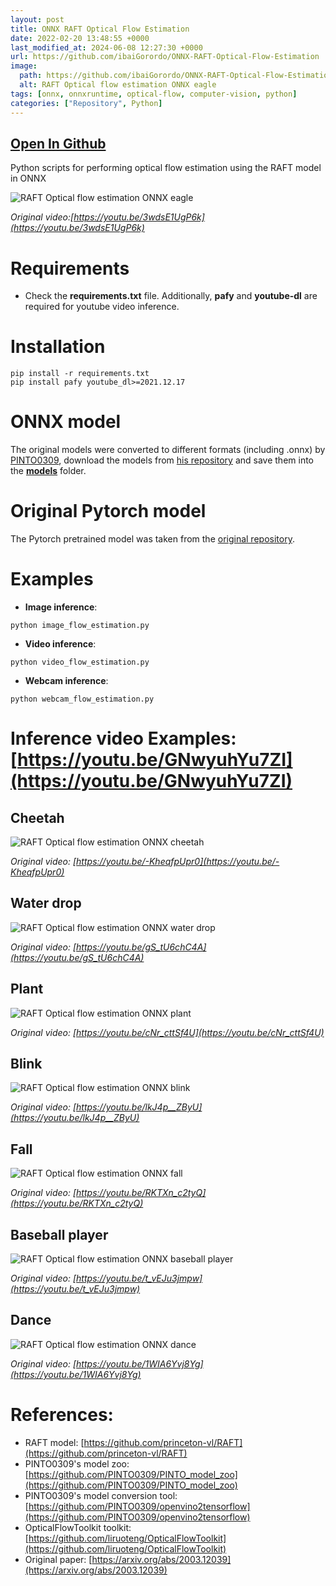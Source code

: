 ```yaml
---
layout: post
title: ONNX RAFT Optical Flow Estimation
date: 2022-02-20 13:48:55 +0000
last_modified_at: 2024-06-08 12:27:30 +0000
url: https://github.com/ibaiGorordo/ONNX-RAFT-Optical-Flow-Estimation
image:
  path: https://github.com/ibaiGorordo/ONNX-RAFT-Optical-Flow-Estimation/raw/main/doc/img/eagle.gif
  alt: RAFT Optical flow estimation ONNX eagle
tags: [onnx, onnxruntime, optical-flow, computer-vision, python]
categories: ["Repository", Python]
---
```


## [Open In Github](https://github.com/ibaiGorordo/ONNX-RAFT-Optical-Flow-Estimation)

 Python scripts for performing optical flow estimation using the RAFT model in ONNX

![RAFT Optical flow estimation ONNX eagle](https://github.com/ibaiGorordo/ONNX-RAFT-Optical-Flow-Estimation/raw/main/doc/img/eagle.gif)

*Original video:[https://youtu.be/3wdsE1UgP6k](https://youtu.be/3wdsE1UgP6k)*

# Requirements

 * Check the **requirements.txt** file. Additionally, **pafy** and **youtube-dl** are required for youtube video inference.
 
# Installation
```
pip install -r requirements.txt
pip install pafy youtube_dl>=2021.12.17
```

# ONNX model
The original models were converted to different formats (including .onnx) by [PINTO0309](https://github.com/PINTO0309), download the models from [his repository](https://github.com/PINTO0309/PINTO_model_zoo/tree/main/252_RAFT) and save them into the **[models](https://github.com/ibaiGorordo/ONNX-RAFT-Optical-Flow-Estimation/tree/main/models)** folder. 

# Original Pytorch model
The Pytorch pretrained model was taken from the [original repository](https://github.com/princeton-vl/RAFT).
 
# Examples

 * **Image inference**:
 
 ```
 python image_flow_estimation.py
 ```
 
  * **Video inference**:
 
 ```
 python video_flow_estimation.py
 ```
 
 * **Webcam inference**:
 
 ```
 python webcam_flow_estimation.py
 ```
 
# Inference video Examples: [https://youtu.be/GNwyuhYu7ZI](https://youtu.be/GNwyuhYu7ZI)

## Cheetah
![RAFT Optical flow estimation ONNX cheetah](https://github.com/ibaiGorordo/ONNX-RAFT-Optical-Flow-Estimation/raw/main/doc/img/cheetah.gif)

*Original video: [https://youtu.be/-KheqfpUpr0](https://youtu.be/-KheqfpUpr0)*

## Water drop
![RAFT Optical flow estimation ONNX water drop](https://github.com/ibaiGorordo/ONNX-RAFT-Optical-Flow-Estimation/raw/main/doc/img/water_drop.gif)

*Original video: [https://youtu.be/gS_tU6chC4A](https://youtu.be/gS_tU6chC4A)*

## Plant
![RAFT Optical flow estimation ONNX plant](https://github.com/ibaiGorordo/ONNX-RAFT-Optical-Flow-Estimation/raw/main/doc/img/plant.gif)

*Original video: [https://youtu.be/cNr_cttSf4U](https://youtu.be/cNr_cttSf4U)*

## Blink
![RAFT Optical flow estimation ONNX blink](https://github.com/ibaiGorordo/ONNX-RAFT-Optical-Flow-Estimation/raw/main/doc/img/eye_blink.gif)

*Original video: [https://youtu.be/lkJ4p__ZByU](https://youtu.be/lkJ4p__ZByU)*

## Fall
![RAFT Optical flow estimation ONNX fall](https://github.com/ibaiGorordo/ONNX-RAFT-Optical-Flow-Estimation/raw/main/doc/img/fall.gif)

*Original video: [https://youtu.be/RKTXn_c2tyQ](https://youtu.be/RKTXn_c2tyQ)*

## Baseball player
![RAFT Optical flow estimation ONNX baseball player](https://github.com/ibaiGorordo/ONNX-RAFT-Optical-Flow-Estimation/raw/main/doc/img/baseball.gif)

*Original video: [https://youtu.be/t_vEJu3jmpw](https://youtu.be/t_vEJu3jmpw)*

## Dance
![RAFT Optical flow estimation ONNX dance](https://github.com/ibaiGorordo/ONNX-RAFT-Optical-Flow-Estimation/raw/main/doc/img/dance.gif)

*Original video: [https://youtu.be/1WIA6Yvj8Yg](https://youtu.be/1WIA6Yvj8Yg)*

# References:
* RAFT model: [https://github.com/princeton-vl/RAFT](https://github.com/princeton-vl/RAFT)
* PINTO0309's model zoo: [https://github.com/PINTO0309/PINTO_model_zoo](https://github.com/PINTO0309/PINTO_model_zoo)
* PINTO0309's model conversion tool: [https://github.com/PINTO0309/openvino2tensorflow](https://github.com/PINTO0309/openvino2tensorflow)
* OpticalFlowToolkit toolkit: [https://github.com/liruoteng/OpticalFlowToolkit](https://github.com/liruoteng/OpticalFlowToolkit)
* Original paper: [https://arxiv.org/abs/2003.12039](https://arxiv.org/abs/2003.12039)
 
